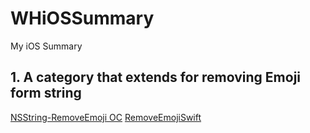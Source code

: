 # WHiOSSummary
My iOS Summary

## 1. A category that extends for removing Emoji form string
[NSString-RemoveEmoji OC](https://github.com/woxtu/NSString-RemoveEmoji)
[RemoveEmojiSwift](https://github.com/jackdao1992/RemoveEmojiSwift)


